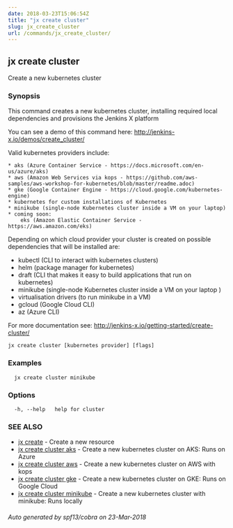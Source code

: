 ```yaml
---
date: 2018-03-23T15:06:54Z
title: "jx create cluster"
slug: jx_create_cluster
url: /commands/jx_create_cluster/
---
```

## jx create cluster

Create a new kubernetes cluster

### Synopsis

This command creates a new kubernetes cluster, installing required local dependencies and provisions the Jenkins X platform 

You can see a demo of this command here: http://jenkins-x.io/demos/create_cluster/

Valid kubernetes providers include:

    * aks (Azure Container Service - https://docs.microsoft.com/en-us/azure/aks)
    * aws (Amazon Web Services via kops - https://github.com/aws-samples/aws-workshop-for-kubernetes/blob/master/readme.adoc)
    * gke (Google Container Engine - https://cloud.google.com/kubernetes-engine)
    * kubernetes for custom installations of Kubernetes
    * minikube (single-node Kubernetes cluster inside a VM on your laptop)
    * coming soon:
        eks (Amazon Elastic Container Service - https://aws.amazon.com/eks)     

Depending on which cloud provider your cluster is created on possible dependencies that will be installed are: 

  * kubectl (CLI to interact with kubernetes clusters)  
  * helm (package manager for kubernetes)  
  * draft (CLI that makes it easy to build applications that run on kubernetes)  
  * minikube (single-node Kubernetes cluster inside a VM on your laptop )  
  * virtualisation drivers (to run minikube in a VM)  
  * gcloud (Google Cloud CLI)  
  * az (Azure CLI)  

For more documentation see: http://jenkins-x.io/getting-started/create-cluster/

```
jx create cluster [kubernetes provider] [flags]
```

### Examples

```
  jx create cluster minikube
```

### Options

```
  -h, --help   help for cluster
```

### SEE ALSO

* [jx create](/commands/jx_create/)	 - Create a new resource
* [jx create cluster aks](/commands/jx_create_cluster_aks/)	 - Create a new kubernetes cluster on AKS: Runs on Azure
* [jx create cluster aws](/commands/jx_create_cluster_aws/)	 - Create a new kubernetes cluster on AWS with kops
* [jx create cluster gke](/commands/jx_create_cluster_gke/)	 - Create a new kubernetes cluster on GKE: Runs on Google Cloud
* [jx create cluster minikube](/commands/jx_create_cluster_minikube/)	 - Create a new kubernetes cluster with minikube: Runs locally

###### Auto generated by spf13/cobra on 23-Mar-2018
